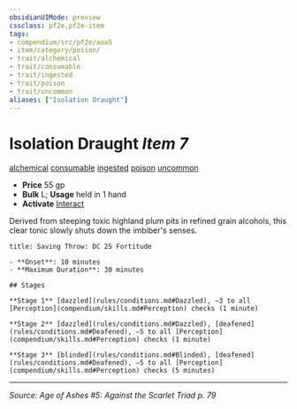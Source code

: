 ```yaml
---
obsidianUIMode: preview
cssclass: pf2e,pf2e-item
tags:
- compendium/src/pf2e/aoa5
- item/category/poison/
- trait/alchemical
- trait/consumable
- trait/ingested
- trait/poison
- trait/uncommon
aliases: ["Isolation Draught"]
---
```

# Isolation Draught *Item 7*  
[alchemical](alchemical.md "Alchemical Item Trait")  [consumable](consumable.md "Consumable Item Trait")  [ingested](ingested.md "Ingested Item Trait")  [poison](Reference/Rules/Traits/poison.md "Poison Effect Trait")  [uncommon](uncommon.md "Uncommon Rarity Trait")  

- **Price** 55 gp
- **Bulk** L; **Usage** held in 1 hand
- **Activate** [Interact](interact.md)

Derived from steeping toxic highland plum pits in refined grain alcohols, this clear tonic slowly shuts down the imbiber's senses.

```ad-inline-affliction
title: Saving Throw: DC 25 Fortitude

- **Onset**: 10 minutes
- **Maximum Duration**: 30 minutes

## Stages

**Stage 1** [dazzled](rules/conditions.md#Dazzled), –3 to all [Perception](compendium/skills.md#Perception) checks (1 minute)

**Stage 2** [dazzled](rules/conditions.md#Dazzled), [deafened](rules/conditions.md#Deafened), –5 to all [Perception](compendium/skills.md#Perception) checks (1 minute)

**Stage 3** [blinded](rules/conditions.md#Blinded), [deafened](rules/conditions.md#Deafened), –5 to all [Perception](compendium/skills.md#Perception) checks (5 minutes)
```


---
*Source: Age of Ashes #5: Against the Scarlet Triad p. 79*